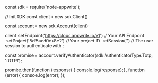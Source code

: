const sdk = require('node-appwrite');

// Init SDK
const client = new sdk.Client();

const account = new sdk.Account(client);

client
    .setEndpoint('https://cloud.appwrite.io/v1') // Your API Endpoint
    .setProject('5df5acd0d48c2') // Your project ID
    .setSession('') // The user session to authenticate with
;

const promise = account.verifyAuthenticator(sdk.AuthenticatorType.Totp, '[OTP]');

promise.then(function (response) {
    console.log(response);
}, function (error) {
    console.log(error);
});